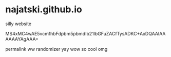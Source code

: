 # najatski.github.io

silly website

MS4xMC4wAE5vcm1hbFdpbm5pbmdIb21lbGFuZACfTysADKC+AxDQAAIAAAAAAYAgAAA=

permalink ww randomizer yay wow so cool omg

